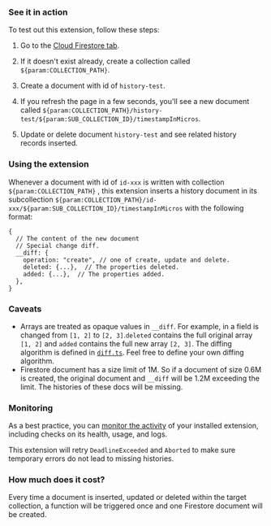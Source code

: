 ### See it in action

To test out this extension, follow these steps:

1.  Go to the [Cloud Firestore tab](https://console.firebase.google.com/project/${param:PROJECT_ID}/database/firestore/data).

1.  If it doesn't exist already, create a collection called `${param:COLLECTION_PATH}`.

1.  Create a document with id of `history-test`.

1.  If you refresh the page in a few seconds, you'll see a new document called `${param:COLLECTION_PATH}/history-test/${param:SUB_COLLECTION_ID}/timestampInMicros`.

1.  Update or delete document `history-test` and see related history records inserted.

### Using the extension

Whenever a document with id of `id-xxx` is written with collection `${param:COLLECTION_PATH}` , this extension inserts a history document in its subcollection `${param:COLLECTION_PATH}/id-xxx/${param:SUB_COLLECTION_ID}/timestampInMicros` with the following format:

```
{
  // The content of the new document
  // Special change diff.
  __diff: {
    operation: "create", // one of create, update and delete.
    deleted: {...},  // The properties deleted.
    added: {...},  // The properties added.
  },
}
```

### Caveats
- Arrays are treated as opaque values in `__diff`. For example, in a field is changed from `[1, 2]` to `[2, 3]`.`deleted` contains the full original array `[1, 2]` and `added` contains the full new array `[2, 3]`. The diffing algorithm is defined in [`diff.ts`](https://github.com/FirebasePrivate/extensions/blob/master/firestore-document-histories/functions/src/diff.ts). Feel free to define your own diffing algorithm.
- Firestore document has a size limit of 1M. So if a document of size 0.6M is created, the original document and `__diff` will be 1.2M exceeding the limit. The histories of these docs will be missing.

### Monitoring

As a best practice, you can [monitor the activity](https://firebase.google.com/docs/extensions/manage-installed-extensions#monitor) of your installed extension, including checks on its health, usage, and logs.

This extension will retry `DeadlineExceeded` and `Aborted` to make sure temporary errors do not lead to missing histories.

### How much does it cost?

Every time a document is inserted, updated or deleted within the target collection, a function will be triggered once and one Firestore document will be created.

